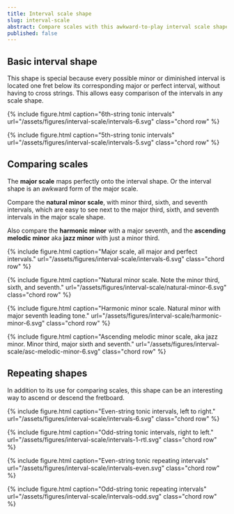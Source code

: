 ```yaml
---
title: Interval scale shape
slug: interval-scale
abstract: Compare scales with this awkward-to-play interval scale shape that reveals the internal logic of any scale or mode. 
published: false
---
```


## Basic interval shape

This shape is special because every possible minor or diminished interval is located one fret below its corresponding major or perfect interval,
without having to cross strings.
This allows easy comparison of the intervals in any scale shape.

{% include figure.html
    caption="6th-string tonic intervals"
    url="/assets/figures/interval-scale/intervals-6.svg"
    class="chord row"
%}

{% include figure.html
    caption="5th-string tonic intervals"
    url="/assets/figures/interval-scale/intervals-5.svg"
    class="chord row"
%}

## Comparing scales

The **major scale** maps perfectly onto the interval shape.
Or the interval shape is an awkward form of the major scale.

Compare the **natural minor scale**, 
with minor third, sixth, and seventh intervals,
which are easy to see next to the major third, 
sixth, and seventh intervals in the major scale shape.

Also compare the **harmonic minor** with a major seventh,
and the **ascending melodic minor** aka **jazz minor** with just a minor third. 

{% include figure.html
    caption="Major scale, all major and perfect intervals."
    url="/assets/figures/interval-scale/intervals-6.svg"
    class="chord row"
%}

{% include figure.html
    caption="Natural minor scale. Note the minor third, sixth, and seventh."
    url="/assets/figures/interval-scale/natural-minor-6.svg"
    class="chord row"
%}

{% include figure.html
    caption="Harmonic minor scale. Natural minor with major seventh leading tone."
    url="/assets/figures/interval-scale/harmonic-minor-6.svg"
    class="chord row"
%}

{% include figure.html
    caption="Ascending melodic minor scale, aka jazz minor. Minor third, major sixth and seventh."
    url="/assets/figures/interval-scale/asc-melodic-minor-6.svg"
    class="chord row"
%}

## Repeating shapes

In addition to its use for comparing scales,
this shape can be an interesting way to ascend or descend the fretboard.

<div>
{% include figure.html
    caption="Even-string tonic intervals, left to right."
    url="/assets/figures/interval-scale/intervals-6.svg"
    class="chord row"
%}

{% include figure.html
    caption="Odd-string tonic intervals, right to left."
    url="/assets/figures/interval-scale/intervals-1-rtl.svg"
    class="chord row"
%}

</div>

{% include figure.html
    caption="Even-string tonic repeating intervals"
    url="/assets/figures/interval-scale/intervals-even.svg"
    class="chord row"
%}

{% include figure.html
    caption="Odd-string tonic repeating intervals"
    url="/assets/figures/interval-scale/intervals-odd.svg"
    class="chord row"
%}
